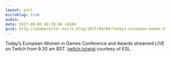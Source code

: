 ```yaml
---
layout: post
microblog: true
audio: 
date: 2017-09-06 08:39:08 +0100
guid: http://adamprocter.micro.blog/2017/09/06/todays-european-women.html
---
```

Today’s European Women in Games Conference and Awards streamed LIVE on Twitch from 9.30 am BST. [twitch.tv/wigj](http://twitch.tv/wigj) courtesy of ESL.
